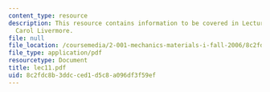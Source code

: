 ```yaml
---
content_type: resource
description: This resource contains information to be covered in Lecture 11 by Prof.
  Carol Livermore.
file: null
file_location: /coursemedia/2-001-mechanics-materials-i-fall-2006/8c2fdc8b3ddcced1d5c8a096df3f59ef_lec11.pdf
file_type: application/pdf
resourcetype: Document
title: lec11.pdf
uid: 8c2fdc8b-3ddc-ced1-d5c8-a096df3f59ef
---
```

